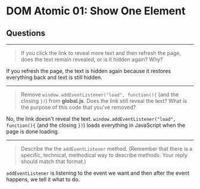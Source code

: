 # DOM Atomic 01: Show One Element

## Questions

---

> If you click the link to reveal more text and then refresh the page, does the text remain revealed, or is it hidden again? Why?

If you refresh the page, the text is hidden again because it restores everything back and text is still hidden.

---

> Remove `window.addEventListener("load", function(){` (and the closing `})`) from **global.js**. Does the link still reveal the text? What is the purpose of this code that you've removed?

No, the link doesn't reveal the text. `window.addEventListener("load", function(){` (and the closing `})`) loads everything in JavaScript when the page is done loading.

---

> Describe the the `addEventListener` method. (Remember that there is a specific, technical, methodical way to describe methods. Your reply should match that format.)

`addEventListener` is listening to the event we want and then after the event happens, we tell it what to do. 
